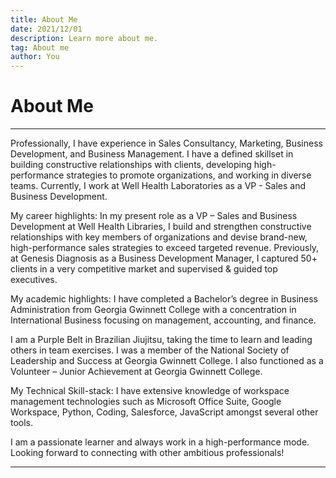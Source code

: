 ```yaml
---
title: About Me
date: 2021/12/01
description: Learn more about me.
tag: About me
author: You
---
```


# About Me 
---
Professionally, I have experience in Sales Consultancy, Marketing, Business Development, and Business Management. I have a defined skillset in building constructive relationships with clients, developing high-performance strategies to promote organizations, and working in diverse teams. Currently, I work at Well Health Laboratories as a VP - Sales and Business Development.

My career highlights:
In my present role as a VP – Sales and Business Development at Well Health Libraries, I build and strengthen constructive relationships with key members of organizations and devise brand-new, high-performance sales strategies to exceed targeted revenue. Previously, at Genesis Diagnosis as a Business Development Manager, I captured 50+ clients in a very competitive market and supervised & guided top executives.

My academic highlights:
I have completed a Bachelor’s degree in Business Administration from Georgia Gwinnett College with a concentration in International Business focusing on management, accounting, and finance.

I am a Purple Belt in Brazilian Jiujitsu, taking the time to learn and leading others in team exercises.
I was a member of the National Society of Leadership and Success at Georgia Gwinnett College.
I also functioned as a Volunteer – Junior Achievement at Georgia Gwinnett College.

My Technical Skill-stack:
I have extensive knowledge of workspace management technologies such as Microsoft Office Suite, Google Workspace, Python, Coding, Salesforce, JavaScript amongst several other tools.

I am a passionate learner and always work in a high-performance mode. 
Looking forward to connecting with other ambitious professionals!

---
